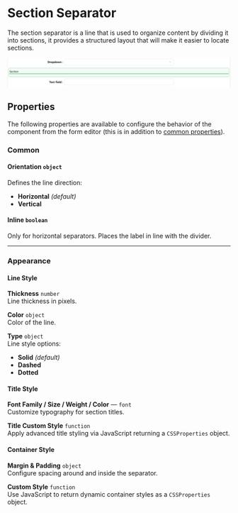 # Section Separator

The section separator is a line that is used to organize content by dividing it into sections, it provides a structured layout that will make it easier to locate sections.

[//]: # '<iframe width="100%" height="500" src="https://pd-docs-adminportal-test.shesha.dev/shesha/forms-designer/?id=6d3e8940-66c8-4c01-98d4-9d91ac0d2478" title="Section Separator Component" ></iframe>'

![Image](../Layouts/images/sectionseparator1.png)

## Properties

The following properties are available to configure the behavior of the component from the form editor (this is in addition to [common properties](/docs/front-end-basics/form-components/common-component-properties)).


### Common

#### **Orientation** `object`  
Defines the line direction:
- **Horizontal** *(default)*
- **Vertical**

#### **Inline** `boolean`  
Only for horizontal separators. Places the label in line with the divider.
___

### Appearance

#### Line Style
**Thickness** `number`  
Line thickness in pixels.

**Color** `object`  
Color of the line.

**Type** `object`  
Line style options:
- **Solid** *(default)*
- **Dashed**
- **Dotted**

#### Title Style
**Font Family / Size / Weight / Color** — `font`  
Customize typography for section titles.

**Title Custom Style** `function`  
Apply advanced title styling via JavaScript returning a `CSSProperties` object.

#### Container Style
**Margin & Padding** `object`  
Configure spacing around and inside the separator.

**Custom Style** `function`  
Use JavaScript to return dynamic container styles as a `CSSProperties` object.




